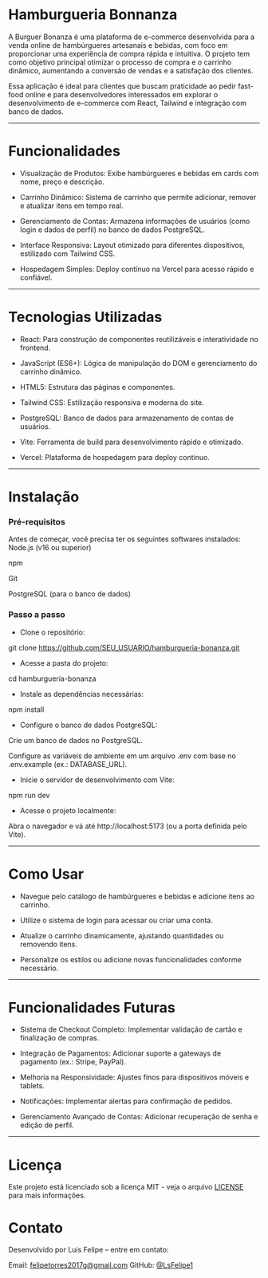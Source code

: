 # Hamburgueria Bonnanza

A Burguer Bonanza é uma plataforma de e-commerce desenvolvida para a venda online de hambúrgueres artesanais e bebidas, com foco em proporcionar uma experiência de compra rápida e intuitiva. O projeto tem como objetivo principal otimizar o processo de compra e o carrinho dinâmico, aumentando a conversão de vendas e a satisfação dos clientes.

Essa aplicação é ideal para clientes que buscam praticidade ao pedir fast-food online e para desenvolvedores interessados em explorar o desenvolvimento de e-commerce com React, Tailwind e integração com banco de dados.

---

# Funcionalidades


- Visualização de Produtos: Exibe hambúrgueres e bebidas em cards com nome, preço e descrição.

- Carrinho Dinâmico: Sistema de carrinho que permite adicionar, remover e atualizar itens em tempo real.

- Gerenciamento de Contas: Armazena informações de usuários (como login e dados de perfil) no banco de dados PostgreSQL.

- Interface Responsiva: Layout otimizado para diferentes dispositivos, estilizado com Tailwind CSS.

- Hospedagem Simples: Deploy contínuo na Vercel para acesso rápido e confiável.

---

# Tecnologias Utilizadas

- React: Para construção de componentes reutilizáveis e interatividade no frontend.

- JavaScript (ES6+): Lógica de manipulação do DOM e gerenciamento do carrinho dinâmico.

- HTML5: Estrutura das páginas e componentes.

- Tailwind CSS: Estilização responsiva e moderna do site.

- PostgreSQL: Banco de dados para armazenamento de contas de usuários.

- Vite: Ferramenta de build para desenvolvimento rápido e otimizado.

- Vercel: Plataforma de hospedagem para deploy contínuo.

---

# Instalação

### Pré-requisitos

Antes de começar, você precisa ter os seguintes softwares instalados:
Node.js (v16 ou superior)

npm

Git

PostgreSQL (para o banco de dados)


### Passo a passo

- Clone o repositório:

git clone https://github.com/SEU_USUARIO/hamburgueria-bonanza.git

- Acesse a pasta do projeto:

cd hamburgueria-bonanza

- Instale as dependências necessárias:

npm install

- Configure o banco de dados PostgreSQL:

Crie um banco de dados no PostgreSQL.

Configure as variáveis de ambiente em um arquivo .env com base no .env.example (ex.: DATABASE_URL).

- Inicie o servidor de desenvolvimento com Vite:

npm run dev

- Acesse o projeto localmente:

Abra o navegador e vá até http://localhost:5173 (ou a porta definida pelo Vite).

---

# Como Usar


- Navegue pelo catálogo de hambúrgueres e bebidas e adicione itens ao carrinho.

- Utilize o sistema de login para acessar ou criar uma conta.

- Atualize o carrinho dinamicamente, ajustando quantidades ou removendo itens.

- Personalize os estilos ou adicione novas funcionalidades conforme necessário.

---

# Funcionalidades Futuras


- Sistema de Checkout Completo: Implementar validação de cartão e finalização de compras.

- Integração de Pagamentos: Adicionar suporte a gateways de pagamento (ex.: Stripe, PayPal).

- Melhoria na Responsividade: Ajustes finos para dispositivos móveis e tablets.

- Notificações: Implementar alertas para confirmação de pedidos.

- Gerenciamento Avançado de Contas: Adicionar recuperação de senha e edição de perfil.

---

# Licença

Este projeto está licenciado sob a licença MIT - veja o arquivo [LICENSE](./license.txt) para mais informações.

# Contato

Desenvolvido por Luis Felipe – entre em contato:

Email: [felipetorres2017g@gmail.com](mailto:felipetorres2017g@gmail.com)
GitHub: [@LsFelipe1](https://github.com/LsFelipe1)
